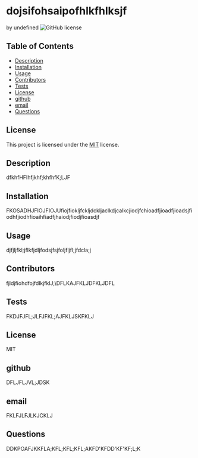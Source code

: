 # dojsifohsaipofhlkfhlksjf
  by undefined
  ![GitHub license](https://img.shields.io/badge/license-MIT-blue.svg)

  ## Table of Contents
  
- [Description](##description)
- [Installation](##installation)
- [Usage](#usage)
- [Contributors](##contributing)
- [Tests](##tests)
- [License](##license)
- [github](##github)
- [email](##email)
- [Questions](##questions)


## License

This project is licensed under the [MIT](https://choosealicense.com/licenses/MIT) license.

## Description
dfkhfHFIhfjkhf;khfhfK;LJF

## Installation
FKOSADHJFIOJFIOJUfiojfiokljfckljdckljaclkdjcalkcjiodjfchioadfjioadfjioadsjfiodhfjiodhfioaihfiadfjhaiodjfiodjfioasdjf

## Usage
djfjljfkl;jflkfjdljfodsjfsjfoljfljfl;jfdcla;j

## Contributors
fjldjfiohdfojfdlkjfklJ;\DFLKAJFKLJDFKLJDFL

## Tests
FKDJFJFL;JLFJFKL;AJFKLJSKFKLJ

## License
MIT

## github
DFLJFLJVL;JDSK

## email
FKLFJLFJLKJCKLJ

## Questions
DDKPOAFJKKFLA;KFL;KFL;KFL;AKFD'KFDD'KF'KF;L;K
